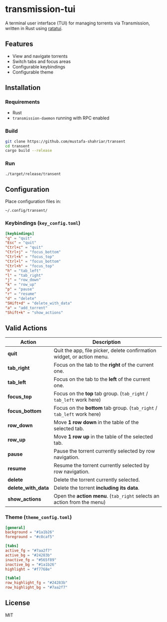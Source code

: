 # transmission-tui

A terminal user interface (TUI) for managing torrents via Transmission, written in Rust using [ratatui](https://github.com/ratatui-org/ratatui).

## Features

- View and navigate torrents
- Switch tabs and focus areas
- Configurable keybindings
- Configurable theme

## Installation

### Requirements

- Rust
- `transmission-daemon` running with RPC enabled

### Build

```sh
git clone https://github.com/mustafa-shahriar/transent
cd transent
cargo build --release
````

### Run

```sh
./target/release/transent
```

## Configuration

Place configuration files in:

```
~/.config/transent/
```

### Keybindings (`key_config.toml`)

```toml
[keybindings]
"q" = "quit"
"Esc" = "quit"
"Ctrl+c" = "quit"
"Ctrl+j" = "focus_bottom"
"Ctrl+k" = "focus_top"
"Ctrl+l" = "focus_bottom"
"Ctrl+h" = "focus_top"
"h" = "tab_left"
"l" = "tab_right"
"j" = "row_down"
"k" = "row_up"
"p" = "pause"
"r" = "resume"
"d" = "delete"
"SHift+d" = "delete_with_data"
"a" = "add_torrent"
"Shift+k" = "show_actions"
```
##  Valid Actions

| Action            | Description                                                                 |
|-------------------|-----------------------------------------------------------------------------|
| **quit**          | Quit the app, file picker, delete confirmation widget, or action menu.      |
| **tab_right**     | Focus on the tab to the **right** of the current one.                      |
| **tab_left**      | Focus on the tab to the **left** of the current one.                       |
| **focus_top**     | Focus on the **top** tab group. (`tab_right` / `tab_left` work here)        |
| **focus_bottom**  | Focus on the **bottom** tab group. (`tab_right` / `tab_left` work here)     |
| **row_down**      | Move **1 row down** in the table of the selected tab.                      |
| **row_up**        | Move **1 row up** in the table of the selected tab.                        |
| **pause**         | Pause the torrent currently selected by row navigation.                    |
| **resume**        | Resume the torrent currently selected by row navigation.                   |
| **delete**        | Delete the torrent currently selected.                                     |
| **delete_with_data** | Delete the torrent **including its data**.                              |
| **show_actions**  | Open the **action menu**. (`tab_right` selects an action from the menu)     |


### Theme (`theme_config.toml`)

```toml
[general]
background = "#1a1b26"
foreground = "#c0caf5"

[tabs]
active_fg = "#7aa2f7"
active_bg = "#24283b"
inactive_fg = "#565f89"
inactive_bg = "#1a1b26"
highlight = "#f7768e"

[table]
row_highlight_fg = "#24283b"
row_highlight_bg = "#7aa2f7"
```

## License

MIT
